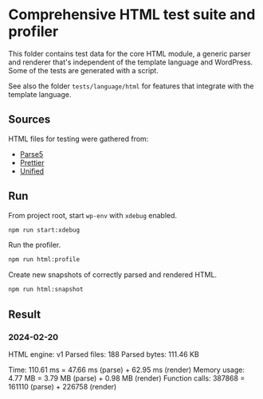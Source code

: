 # Comprehensive HTML test suite and profiler

This folder contains test data for the core HTML module, a generic parser and renderer that's independent of the template language and WordPress. Some of the tests are generated with a script.

See also the folder `tests/language/html` for features that integrate with the template language.

## Sources

HTML files for testing were gathered from:

- [Parse5](https://github.com/inikulin/parse5)
- [Prettier](https://github.com/prettier/prettier)
- [Unified](https://github.com/syntax-tree/hast-util-from-html)

## Run

From project root, start `wp-env` with `xdebug` enabled.

```sh
npm run start:xdebug
```

Run the profiler.

```sh
npm run html:profile
```

Create new snapshots of correctly parsed and rendered HTML.  

```sh
npm run html:snapshot
```

## Result

### 2024-02-20

HTML engine:    v1 
Parsed files:   188
Parsed bytes:   111.46 KB

Time:           110.61 ms = 47.66 ms (parse) + 62.95 ms (render)
Memory usage:   4.77 MB = 3.79 MB (parse) + 0.98 MB (render)
Function calls: 387868 = 161110 (parse) + 226758 (render)
